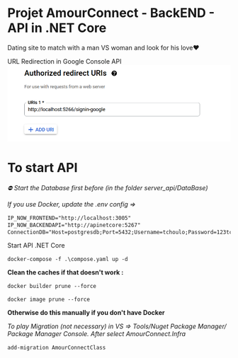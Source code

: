 # Projet AmourConnect - BackEND - API in .NET Core

Dating site to match with a man VS woman and look for his love❤️

URL Redirection in Google Console API
![Alt Text](./api_google_redirect_config_credentials.png "Config Google OAuth")

# To start API

*⛔ Start the Database first before (in the folder server_api/DataBase)*


*If you use Docker, update the .env config =>*

```
IP_NOW_FRONTEND="http://localhost:3005"
IP_NOW_BACKENDAPI="http://apinetcore:5267"
ConnectionDB="Host=postgresdb;Port=5432;Username=tchoulo;Password=123tchoulo123;Database=amourconnect_dev;"
```

Start API .NET Core
```
docker-compose -f .\compose.yaml up -d
```

**Clean the caches if that doesn't work :**

```
docker builder prune --force
```

```
docker image prune --force
```

**Otherwise do this manually if you don't have Docker**

*To play Migration (not necessary) in VS => Tools/Nuget Package Manager/ Package Manager Console. After select AmourConnect.Infra*
```
add-migration AmourConnectClass
```